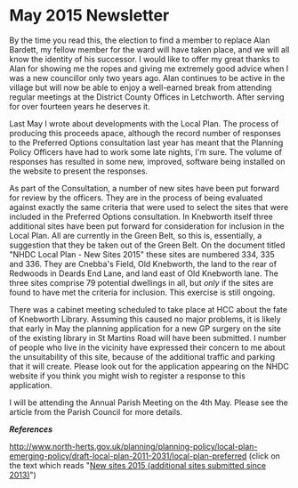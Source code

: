 # May 2015 Newsletter

By the time you read this, the election to find a member to replace Alan Bardett, my fellow member for the ward will have taken place, and we will all know the identity of his successor. I would like to offer my great thanks to Alan for showing me the ropes and giving me extremely good advice when I was a new councillor only two years ago. Alan continues to be active in the village but will now be able to enjoy a well-earned break from attending regular meetings at the District County Offices in Letchworth. After serving for over fourteen years he deserves it.

Last May I wrote about developments with the Local Plan. The process of producing this proceeds apace, although the record number of responses to the Preferred Options consultation last year has meant that the Planning Policy Officers have had to work some late nights, I'm sure.  The volume of responses has resulted in some new, improved, software being installed on the website to present the responses.

As part of the Consultation, a number of new sites have been put forward for review by the officers. They are in the process of being evaluated against exactly the same criteria that were used to select the sites that were included in the Preferred Options consultation.  In Knebworth itself three additional sites have been put forward for consideration for inclusion in the Local Plan. All are currently in the Green Belt, so this is, essentially, a suggestion that they be taken out of the Green Belt. On the document titled  "NHDC Local Plan - New Sites 2015" these sites are numbered 334, 335 and 336. They are Cnebba's Field, Old Knebworth, the land to the rear of Redwoods in Deards End Lane, and land east of Old Knebworth lane. The three sites comprise 79 potential dwellings in all, but *only* if the sites are found to have met the criteria for inclusion. This exercise is still ongoing.

There was a cabinet meeting scheduled to take place at HCC about the fate of Knebworth Library. Assuming this caused no major problems, it is likely that early in May the planning application for a new GP surgery on the site of the existing library in St Martins Road will have been submitted. I number of people who live in the vicinity have expressed their concern to me about the unsuitability of this site, because of the additional traffic and parking that it will create. Please look out for the application appearing on the NHDC website if you think you might wish to register a response to this application.

I will be attending the Annual Parish Meeting on the 4th May. Please see the article from the Parish Council for more details.

***References***

http://www.north-herts.gov.uk/planning/planning-policy/local-plan-emerging-policy/draft-local-plan-2011-2031/local-plan-preferred (click on the text which reads "[New sites 2015 (additional sites submitted since 2013)](http://www.north-herts.gov.uk/sites/northherts-cms/files/Composite%20document%202.pdf)")

